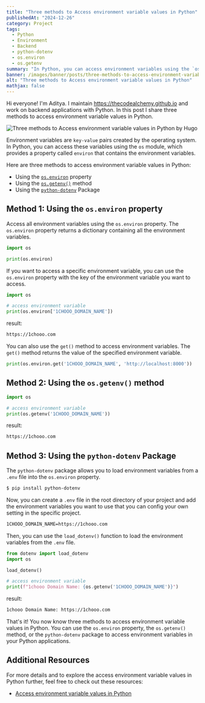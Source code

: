 ```yaml
---
title: "Three methods to Access environment variable values in Python"
publishedAt: "2024-12-26"
category: Project
tags:
  - Python
  - Environment
  - Backend
  - python-dotenv
  - os.environ
  - os.getenv
summary: "In Python, you can access environment variables using the `os` module, which provides a property called `environ` that contains the environment variables. In this post, I will share with you three methods to access environment variable values in Python."
banner: /images/banner/posts/three-methods-to-access-environment-variable-values-in-python.png
alt: "Three methods to Access environment variable values in Python"
mathjax: false
---
```


Hi everyone! I'm Aditya. I maintain https://thecodealchemy.github.io and work on backend applications with Python. In this post I share three methods to access environment variable values in Python.

![Three methods to Access environment variable values in Python by Hugo](/images/banner/posts/three-methods-to-access-environment-variable-values-in-python.png)

Environment variables are `key-value` pairs created by the operating system. In Python, you can access these variables using the `os` module, which provides a property called `environ` that contains the environment variables.

Here are three methods to access environment variable values in Python:

- Using the [`os.environ`](https://docs.python.org/3/library/os.html#os.environ) property
- Using the [`os.getenv()`](https://docs.python.org/3/library/os.html#os.getenv) method
- Using the [`python-dotenv`](https://pypi.org/project/python-dotenv/) Package

## Method 1: Using the `os.environ` property

Access all environment variables using the `os.environ` property. The `os.environ` property returns a dictionary containing all the environment variables.

```python
import os

print(os.environ)
```

If you want to access a specific environment variable, you can use the `os.environ` property with the key of the environment variable you want to access.

```python
import os

# access environment variable
print(os.environ['1CHOOO_DOMAIN_NAME'])
```

result:

```bash
https://1chooo.com
```

You can also use the `get()` method to access environment variables. The `get()` method returns the value of the specified environment variable.

```python
print(os.environ.get('1CHOOO_DOMAIN_NAME', 'http://localhost:8000'))
```

## Method 2: Using the `os.getenv()` method

```python
import os

# access environment variable
print(os.getenv('1CHOOO_DOMAIN_NAME'))
```

result:

```bash
https://1chooo.com
```

## Method 3: Using the `python-dotenv` Package

The `python-dotenv` package allows you to load environment variables from a `.env` file into the `os.environ` property.

```bash
$ pip install python-dotenv
```

Now, you can create a `.env` file in the root directory of your project and add the environment variables you want to use that you can config your own setting in the specific project.

```bash
1CHOOO_DOMAIN_NAME=https://1chooo.com
```

Then, you can use the `load_dotenv()` function to load the environment variables from the `.env` file.

```python
from dotenv import load_dotenv
import os

load_dotenv()

# access environment variable
print(f"1chooo Domain Name: {os.getenv('1CHOOO_DOMAIN_NAME')}")
```

result:

```bash
1chooo Domain Name: https://1chooo.com
```

That's it! You now know three methods to access environment variable values in Python. You can use the `os.environ` property, the `os.getenv()` method, or the `python-dotenv` package to access environment variables in your Python applications.

## Additional Resources

For more details and to explore the access environment variable values in Python further, feel free to check out these resources:

- [Access environment variable values in Python](https://www.geeksforgeeks.org/access-environment-variable-values-in-python/)
